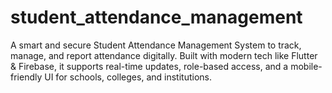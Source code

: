# student_attendance_management
A smart and secure Student Attendance Management System to track, manage, and report attendance digitally. Built with modern tech like Flutter &amp; Firebase, it supports real-time updates, role-based access, and a mobile-friendly UI for schools, colleges, and institutions.

